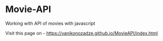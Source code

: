 # Movie-API
Working with API of movies with javascript


Visit this page on - https://vanikonozadze.github.io/MovieAPI/index.html


